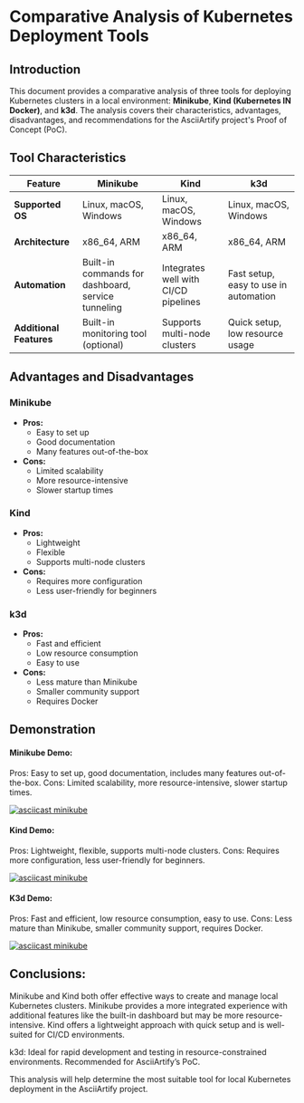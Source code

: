 # Comparative Analysis of Kubernetes Deployment Tools

## Introduction

This document provides a comparative analysis of three tools for deploying Kubernetes clusters in a local environment: **Minikube**, **Kind (Kubernetes IN Docker)**, and **k3d**. The analysis covers their characteristics, advantages, disadvantages, and recommendations for the AsciiArtify project's Proof of Concept (PoC).

## Tool Characteristics

| Feature                | Minikube                          | Kind                              | k3d                              |
|------------------------|-----------------------------------|-----------------------------------|----------------------------------|
| **Supported OS**       | Linux, macOS, Windows              | Linux, macOS, Windows              | Linux, macOS, Windows             |
| **Architecture**       | x86_64, ARM                        | x86_64, ARM                        | x86_64, ARM                       |
| **Automation**         | Built-in commands for dashboard, service tunneling | Integrates well with CI/CD pipelines | Fast setup, easy to use in automation |
| **Additional Features**| Built-in monitoring tool (optional) | Supports multi-node clusters       | Quick setup, low resource usage  |

## Advantages and Disadvantages

### Minikube

- **Pros:**
  - Easy to set up
  - Good documentation
  - Many features out-of-the-box
- **Cons:**
  - Limited scalability
  - More resource-intensive
  - Slower startup times

### Kind

- **Pros:**
  - Lightweight
  - Flexible
  - Supports multi-node clusters
- **Cons:**
  - Requires more configuration
  - Less user-friendly for beginners

### k3d

- **Pros:**
  - Fast and efficient
  - Low resource consumption
  - Easy to use
- **Cons:**
  - Less mature than Minikube
  - Smaller community support
  - Requires Docker

## Demonstration

#### Minikube Demo:

Pros: Easy to set up, good documentation, includes many features out-of-the-box.
Cons: Limited scalability, more resource-intensive, slower startup times.

[![asciicast minikube](https://asciinema.org/a/40YijuC8jh9edsn0nHSOsoV8Y.svg)](https://asciinema.org/a/40YijuC8jh9edsn0nHSOsoV8Y)

#### Kind Demo:

Pros: Lightweight, flexible, supports multi-node clusters.
Cons: Requires more configuration, less user-friendly for beginners.

[![asciicast minikube](https://asciinema.org/a/6SrXpjmMdlyMXIlVz4kcCPSpH.svg)](https://asciinema.org/a/6SrXpjmMdlyMXIlVz4kcCPSpH)

#### K3d Demo:

Pros: Fast and efficient, low resource consumption, easy to use.
Cons: Less mature than Minikube, smaller community support, requires Docker.

[![asciicast minikube](https://asciinema.org/a/ny2kRCBAv6g6lj14MDUtbSags.svg)](https://asciinema.org/a/ny2kRCBAv6g6lj14MDUtbSags)

## Conclusions:

Minikube and Kind both offer effective ways to create and manage local Kubernetes clusters.
Minikube provides a more integrated experience with additional features like the built-in dashboard but may be more resource-intensive.
Kind offers a lightweight approach with quick setup and is well-suited for CI/CD environments.

k3d: Ideal for rapid development and testing in resource-constrained environments. Recommended for AsciiArtify’s PoC.

This analysis will help determine the most suitable tool for local Kubernetes deployment in the AsciiArtify project.

